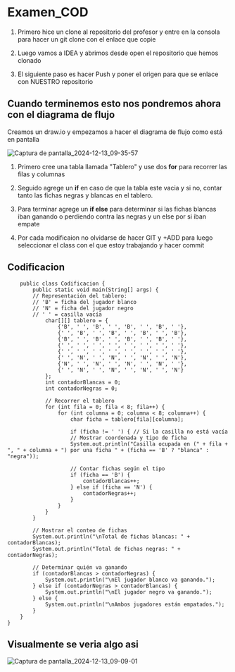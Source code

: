 # Examen_COD

1. Primero hice un clone al repositorio del profesor y entre en la consola para hacer un git clone con el enlace que copie

2. Luego vamos a IDEA y abrimos desde open el repositorio que hemos clonado

3. El siguiente paso es hacer Push y poner el origen para que se enlace con NUESTRO repositorio

## Cuando terminemos esto nos pondremos ahora con el diagrama de flujo

Creamos un draw.io y empezamos a hacer el diagrama de flujo como está en pantalla

![Captura de pantalla_2024-12-13_09-35-57](https://github.com/user-attachments/assets/6ef9b28d-5160-4edb-9019-5fef78ab905b)

1. Primero cree una tabla llamada "Tablero" y use dos **for** para recorrer las filas y columnas 

2. Seguido agrege un **if** en caso de que la tabla este vacia y si no, contar tanto las fichas negras y blancas en el tablero.

3. Para terminar agrege un **if else** para determinar si las fichas blancas iban ganando o perdiendo contra las negras y un else por si iban empate

4. Por cada modificaion no olvidarse de hacer GIT y +ADD para luego seleccionar el class con el que estoy trabajando y hacer commit

## Codificacion


        public class Codificacion {
            public static void main(String[] args) {
            // Representación del tablero:
            // 'B' = ficha del jugador blanco
            // 'N' = ficha del jugador negro
            // ' ' = casilla vacía
                char[][] tablero = {
                    {'B', ' ', 'B', ' ', 'B', ' ', 'B', ' '},
                    {' ', 'B', ' ', 'B', ' ', 'B', ' ', 'B'},
                    {'B', ' ', 'B', ' ', 'B', ' ', 'B', ' '},
                    {' ', ' ', ' ', ' ', ' ', ' ', ' ', ' '},
                    {' ', ' ', ' ', ' ', ' ', ' ', ' ', ' '},
                    {' ', 'N', ' ', 'N', ' ', 'N', ' ', 'N'},
                    {'N', ' ', 'N', ' ', 'N', ' ', 'N', ' '},
                    {' ', 'N', ' ', 'N', ' ', 'N', ' ', 'N'}
                };
                int contadorBlancas = 0;
                int contadorNegras = 0;

                // Recorrer el tablero
                for (int fila = 0; fila < 8; fila++) {
                    for (int columna = 0; columna < 8; columna++) {
                        char ficha = tablero[fila][columna];

                        if (ficha != ' ') { // Si la casilla no está vacía
                        // Mostrar coordenada y tipo de ficha
                        System.out.println("Casilla ocupada en (" + fila + ", " + columna + ") por una ficha " + (ficha == 'B' ? "blanca" : "negra"));

                        // Contar fichas según el tipo
                        if (ficha == 'B') {
                            contadorBlancas++;
                        } else if (ficha == 'N') {
                            contadorNegras++;
                        }
                    }
                }
            }

            // Mostrar el conteo de fichas
            System.out.println("\nTotal de fichas blancas: " + contadorBlancas);
            System.out.println("Total de fichas negras: " + contadorNegras);

            // Determinar quién va ganando
            if (contadorBlancas > contadorNegras) {
                System.out.println("\nEl jugador blanco va ganando.");
            } else if (contadorNegras > contadorBlancas) {
                System.out.println("\nEl jugador negro va ganando.");
            } else {
                System.out.println("\nAmbos jugadores están empatados.");
            }
        }
    }


## Visualmente se veria algo asi

![Captura de pantalla_2024-12-13_09-09-01](https://github.com/user-attachments/assets/d7b07ae2-8e27-4e6d-93d3-a32c5c3968e7)

